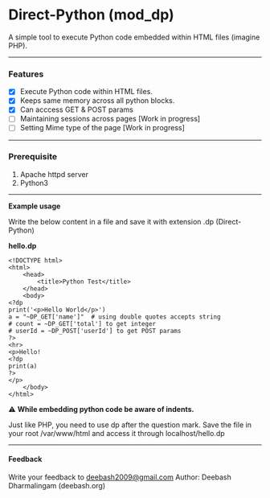 # Direct-Python (mod_dp)
A simple tool to execute Python code embedded within HTML files (imagine PHP).

----
### Features

- [x] Execute Python code within HTML files.
- [x] Keeps same memory across all python blocks.
- [x] Can acccess GET & POST params
- [ ] Maintaining sessions across pages [Work in progress]
- [ ] Setting Mime type of the page [Work in progress]

----
### Prerequisite
1. Apache httpd server
2. Python3



----
**Example usage**

Write the below content in a file and save it with extension .dp (Direct-Python)

**hello.dp**
```
<!DOCTYPE html>
<html>
    <head>
        <title>Python Test</title>
    </head>
    <body>
<?dp 
print('<p>Hello World</p>')
a = "~DP_GET['name']"  # using double quotes accepts string
# count = ~DP_GET['total'] to get integer
# userId = ~DP_POST['userId'] to get POST params
?>
<hr>
<p>Hello!
<?dp 
print(a)
?>
</p>
    </body>
</html>

```
:warning: **While embedding python code be aware of indents.**

Just like PHP, you need to use dp after the question mark. Save the file in your root /var/www/html and access it through localhost/hello.dp

----

#### Feedback
Write your feedback to deebash2009@gmail.com
Author: Deebash Dharmalingam (deebash.org)